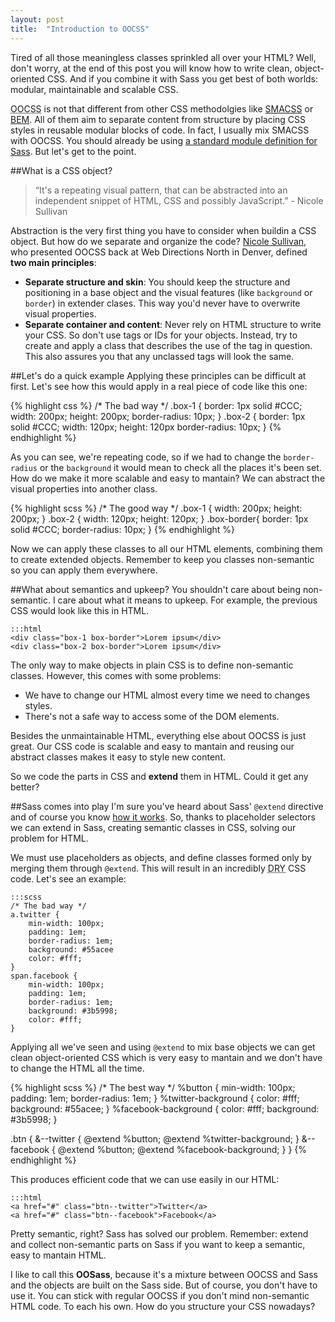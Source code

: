 ```yaml
---
layout: post
title:  "Introduction to OOCSS"
---
```


Tired of all those meaningless classes sprinkled all over your HTML? Well, don't worry, at the end of this post you will know how to write clean, object-oriented CSS. And if you combine it with Sass you get best of both worlds: modular, maintainable and scalable CSS. 

<abbr title="Object Oriented CSS">OOCSS</abbr> is not that different from other CSS methodolgies like [SMACSS](http://smacss.com/) or [BEM](http://bem.info/). All of them aim to separate content from structure by placing CSS styles in reusable modular blocks of code. In fact, I usually mix SMACSS with OOCSS. You should already be using [a standard module definition for Sass](/intermediate/a-standard-module-definition-for-sass). But let's get to the point.

##What is a CSS object?

> &ldquo;It's a repeating visual pattern, that can be abstracted into an independent snippet of HTML, CSS and possibly JavaScript.&rdquo; -  Nicole Sullivan

Abstraction is the very first thing you have to consider when buildin a CSS object. But how do we separate and organize the code? [Nicole Sullivan](https://github.com/stubbornella), who presented OOCSS back at Web Directions North in Denver, defined **two main principles**:

- **Separate structure and skin**: You should keep the structure and positioning in a base object and the visual features (like `background` or `border`) in extender clases. This way you'd never have to overwrite visual properties.
- **Separate container and content**: Never rely on HTML structure to write your CSS. So don't use tags or IDs for your objects. Instead, try to create and apply a class that describes the use of the tag in question. This also assures you that any unclassed tags will look the same.

##Let's do a quick example
Applying these principles can be difficult at first. Let's see how this would apply in a real piece of code like this one:

{% highlight css %}
/* The bad way */
.box-1 {
	border: 1px solid #CCC;
	width: 200px;
	height: 200px;
	border-radius: 10px;
}
.box-2 {
	border: 1px solid #CCC;
	width: 120px;
	height: 120px
	border-radius: 10px;
}
{% endhighlight %}

As you can see, we're repeating code, so if we had to change the `border-radius` or the `background` it would mean to check all the places it's been set. How do we make it more scalable and easy to mantain? We can abstract the visual properties into another class.

{% highlight scss %}
	/* The good way */
	.box-1 {
		width: 200px;
		height: 200px;
	}
	.box-2 {
		width: 120px;
		height: 120px;
	}
	.box-border{
		border: 1px solid #CCC;
		border-radius: 10px;
	}
{% endhighlight %}

Now we can apply these classes to all our HTML elements, combining them to create extended objects. Remember to keep you classes non-semantic so you can apply them everywhere.

##What about semantics and upkeep?
You shouldn't care about being non-semantic. I care about what it means to upkeep. For example, the previous CSS would look like this in HTML.

    :::html
	<div class="box-1 box-border">Lorem ipsum</div>
	<div class="box-2 box-border">Lorem ipsum</div>

The only way to make objects in plain CSS is to define non-semantic classes. However, this comes with some problems:

- We have to change our HTML almost every time we need to changes styles.
- There's not a safe way to access some of the DOM elements.

Besides the unmaintainable HTML, everything else about OOCSS is just great. Our CSS code is scalable and easy to mantain and reusing our abstract classes makes it easy to style new content.

So we code the parts in CSS and **extend** them in HTML. Could it get any better?

##Sass comes into play
I'm sure you've heard about Sass' `@extend` directive and of course you know [how it works](/intermediate/understanding-placeholder-selectors).
So, thanks to placeholder selectors we can extend in Sass, creating semantic classes in CSS, solving our problem for HTML.

We must use placeholders as objects, and define classes formed only by merging them through `@extend`. This will result in an incredibly <abbr title="Don't Repeat Your">DRY</abbr> CSS code. Let's see an example:

    :::scss
	/* The bad way */
	a.twitter {
		min-width: 100px;
		padding: 1em;
		border-radius: 1em;
		background: #55acee
		color: #fff;
	}
	span.facebook {
		min-width: 100px;
		padding: 1em;
		border-radius: 1em;
		background: #3b5998;
		color: #fff;
	}

Applying all we've seen and using `@extend` to mix base objects we can get clean object-oriented CSS which is very easy to mantain and we don't have to change the HTML all the time.

{% highlight scss %}
/* The best way */
%button {
	min-width: 100px;
	padding: 1em;
	border-radius: 1em;
}
%twitter-background {
	color: #fff;
	background: #55acee;
}
%facebook-background {
	color: #fff;
	background: #3b5998;
}

.btn {
	&--twitter {
		@extend %button;
		@extend %twitter-background;
	}
	&--facebook {
		@extend %button;
		@extend %facebook-background;
	}
}
{% endhighlight %}

This produces efficient code that we can use easily in our HTML:

    :::html
	<a href="#" class="btn--twitter">Twitter</a>
	<a href="#" class="btn--facebook">Facebook</a>

Pretty semantic, right? Sass has solved our problem. Remember: extend and collect non-semantic parts on Sass if you want to keep a semantic, easy to mantain HTML.

I like to call this **OOSass**, because it's a mixture between OOCSS and Sass and the objects are built on the Sass side. But of course, you don't have to use it. You can stick with regular OOCSS if you don't mind non-semantic HTML code. To each his own. How do you structure your CSS nowadays?